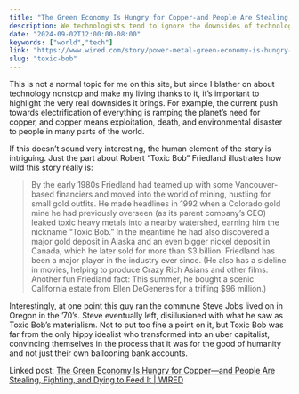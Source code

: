 ```yaml
---
title: "The Green Economy Is Hungry for Copper-and People Are Stealing, Fighting, and Dying to Feed It"
description: We technologists tend to ignore the downsides of technology and capitalism, and we shouldn't.
date: "2024-09-02T12:00:00-08:00"
keywords: ["world","tech"]
link: "https://www.wired.com/story/power-metal-green-economy-is-hungry-for-copper/"
slug: "toxic-bob"
---
```


This is not a normal topic for me on this site, but since I blather on about technology nonstop and make my living thanks to it, it’s important to highlight the very real downsides it brings. For example, the current push towards electrification of everything is ramping the planet’s need for copper, and copper means exploitation, death, and environmental disaster to people in many parts of the world.

If this doesn’t sound very interesting, the human element of the story is intriguing. Just the part about Robert “Toxic Bob” Friedland illustrates how wild this story really is:

> By the early 1980s Friedland had teamed up with some Vancouver-based financiers and moved into the world of mining, hustling for small gold outfits. He made headlines in 1992 when a Colorado gold mine he had previously overseen (as its parent company’s CEO) leaked toxic heavy metals into a nearby watershed, earning him the nickname “Toxic Bob.” In the meantime he had also discovered a major gold deposit in Alaska and an even bigger nickel deposit in Canada, which he later sold for more than $3 billion. Friedland has been a major player in the industry ever since. (He also has a sideline in movies, helping to produce Crazy Rich Asians and other films. Another fun Friedland fact: This summer, he bought a scenic California estate from Ellen DeGeneres for a trifling $96 million.)

Interestingly, at one point this guy ran the commune Steve Jobs lived on in Oregon in the ’70’s. Steve eventually left, disillusioned with what he saw as Toxic Bob’s materialism. Not to put too fine a point on it, but Toxic Bob was far from the only hippy idealist who transformed into an uber capitalist, convincing themselves in the process that it was for the good of humanity and not just their own ballooning bank accounts.

Linked post: [The Green Economy Is Hungry for Copper—and People Are Stealing, Fighting, and Dying to Feed It | WIRED](https://www.wired.com/story/power-metal-green-economy-is-hungry-for-copper/)
